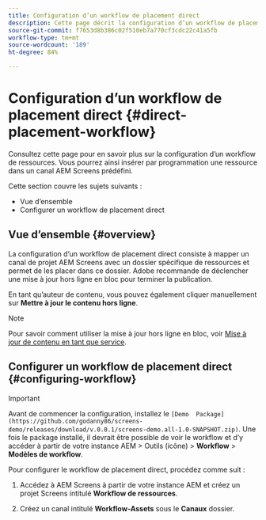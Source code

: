 ```yaml
---
title: Configuration d’un workflow de placement direct
description: Cette page décrit la configuration d’un workflow de placement direct.
source-git-commit: f7653d8b386c02f510eb7a770cf3cdc22c41a5fb
workflow-type: tm+mt
source-wordcount: '189'
ht-degree: 84%

---
```



# Configuration d’un workflow de placement direct {#direct-placement-workflow}

Consultez cette page pour en savoir plus sur la configuration d’un workflow de ressources. Vous pourrez ainsi insérer par programmation une ressource dans un canal AEM Screens prédéfini.

Cette section couvre les sujets suivants :

* Vue d’ensemble
* Configurer un workflow de placement direct

## Vue d’ensemble {#overview}

La configuration d’un workflow de placement direct consiste à mapper un canal de projet AEM Screens avec un dossier spécifique de ressources et permet de les placer dans ce dossier. Adobe recommande de déclencher une mise à jour hors ligne en bloc pour terminer la publication.

En tant qu’auteur de contenu, vous pouvez également cliquer manuellement sur **Mettre à jour le contenu hors ligne**.

>[!NOTE]
>
>Pour savoir comment utiliser la mise à jour hors ligne en bloc, voir [Mise à jour de contenu en tant que service](/help/user-guide/content-update-as-a-service.md).

## Configurer un workflow de placement direct {#configuring-workflow}

>[!IMPORTANT]
>
>Avant de commencer la configuration, installez le `[Demo  Package](https://github.com/godanny86/screens-demo/releases/download/v.0.0.1/screens-demo.all-1.0-SNAPSHOT.zip)`. Une fois le package installé, il devrait être possible de voir le workflow et d’y accéder à partir de votre instance AEM > Outils (icône) > **Workflow** > **Modèles de workflow**.

Pour configurer le workflow de placement direct, procédez comme suit :

1. Accédez à AEM Screens à partir de votre instance AEM et créez un projet Screens intitulé **Workflow de ressources**.

1. Créez un canal intitulé **Workflow-Assets** sous le **Canaux** dossier.

